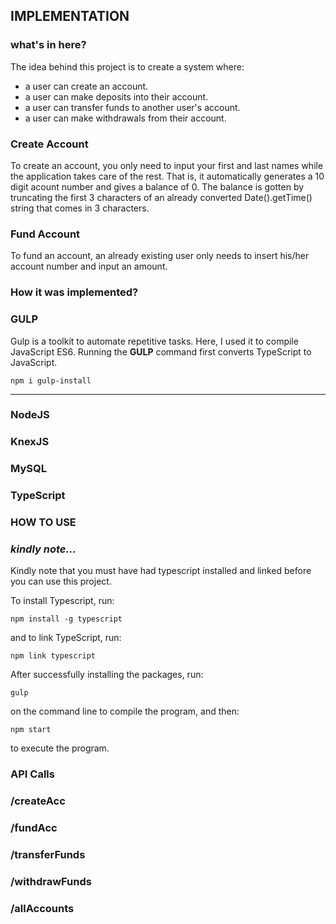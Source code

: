## **IMPLEMENTATION**

 ### **what's in here?**
The idea behind this project is to create a system where:
* a user can create an account.
* a user can make deposits into their account.
* a user can transfer funds to another user's account.
* a user can make withdrawals from their account.


### **Create Account**

To create an account, you only need to input your first and last names while the application takes care of the rest. That is, it automatically generates a 10 digit acount number and gives a balance of 0.
The balance is gotten by truncating the first 3 characters of an already converted Date().getTime() string that comes in 3 characters.

### **Fund Account**
To fund an account, an already existing user only needs to insert his/her account number and input an amount.



### **How it was implemented?**

### **GULP**
Gulp is a toolkit to automate repetitive tasks. Here, I used it to compile JavaScript ES6. Running the **GULP**  command first converts TypeScript to JavaScript.


```
npm i gulp-install
```
---

### **NodeJS**

### **KnexJS**

### **MySQL**

### **TypeScript**

### **HOW TO USE**

### *kindly note...*
Kindly note that you must have had typescript installed and linked before you can use this project.

To install Typescript, run:

```
npm install -g typescript
```

and to link TypeScript, run:

```
npm link typescript
```

After successfully installing the packages, run:

```
gulp
```
 on the command line to compile the program, and then:
 ```
 npm start
 ```
 to execute the program.

 




### **API Calls**

### **/createAcc**

### **/fundAcc**

### **/transferFunds**

### **/withdrawFunds**

### **/allAccounts**




  